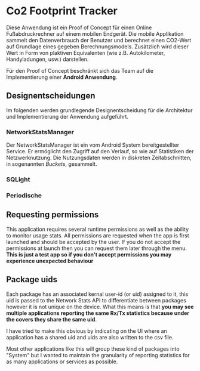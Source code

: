 # Co2 Footprint Tracker

Diese Anwendung ist ein Proof of Concept für einen Online Fußabdruckrechner auf einem mobilen Endgerät. Die mobile Applikation sammelt den Datenverbrauch der Benutzer und berechnet einen CO2-Wert auf Grundlage eines gegeben Berechnungsmodels. Zusätzlich wird dieser Wert in Form von plaktiven Equivalenten (wie z.B. Autokilometer, Handyladungen, usw.) darstellen.

Für den Proof of Concept beschränkt sich das Team auf die Implementierung einer **Android  Anwendung**.


## Designentscheidungen
Im folgenden werden grundlegende Designentscheidung für die Architektur und Implementierung der Anwendung aufgeführt.

### NetworkStatsManager
Der NetworkStatsManager ist ein vom Android System bereitgestellter Service. Er ermöglicht den Zugriff auf den Verlauf, so wie auf Statistiken der Netzwerknutzung. Die Nutzungsdaten werden in diskreten Zeitabschnitten, in sogenannten *Buckets*, gesammelt.



### SQLight


### Periodische 

## Requesting permissions
This application requires several runtime permissions as well as the ability to monitor usage stats.  All permissions are requested when the app is first launched and should be accepted by the user.  If you do not accept the permissions at launch then you can request them later through the menu.  **This is just a test app so if you don't accept permissions you may experience unexpected behaviour**


## Package uids
Each package has an associated kernal user-id (or uid) assigned to it, this uid is passed to the Network Stats API to differentiate between packages however it is not unique on the device.  What this means is that **you may see multiple applications reporting the same Rx/Tx statistics because under the covers they share the same uid**.  

I have tried to make this obvious by indicating on the UI where an application has a shared uid and uids are also written to the csv file.

Most other applications like this will group these kind of packages into "System" but I wanted to maintain the granularity of reporting statistics for as many applications or services as possible.
